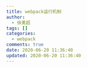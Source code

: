 ```yaml
---
title: webpack运行机制
author:
  - 徐勇超
tags: []
categories:
  - webpack
comments: true
date: 2020-06-20 11:36:40
updated: 2020-06-20 11:36:40
---
```

